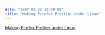 ```yaml
---
date: "2007-03-22 12:00:00"
title: "Making Firefox Prettier under Linux"
---
```


[Making Firefox Prettier under Linux](/lemire/blog/2007/03-22-making-firefox-prettier-under-linux)

